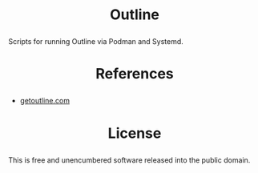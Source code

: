<!-- This is free and unencumbered software released into the public domain -->

# <p align=center>Outline

Scripts for running Outline via Podman and Systemd.

# <p align=center>References

- [getoutline.com](https://getoutline.com)

# <p align=center>License

This is free and unencumbered software released into the public domain.
